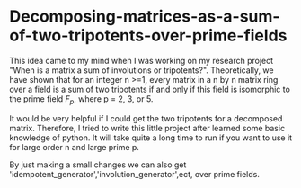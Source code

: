 # Decomposing-matrices-as-a-sum-of-two-tripotents-over-prime-fields
This idea came to my mind when I was working on my research project "When is a matrix a sum of involutions or tripotents?". Theoretically, we have shown that for an integer n >=1, every matrix in a n by n matrix ring over a field is a sum of two tripotents if and only if this field is isomorphic to the prime field $F_p$, where p = 2, 3, or 5. 

It would be very helpful if I could get the two tripotents for a decomposed matrix. Therefore, I tried to write this little project after learned some basic knowledge of python. It will take quite a long time to run if you want to use it for large order n and large prime p.

By just making a small changes we can also get 'idempotent_generator','involution_generator',ect, over prime fields.
